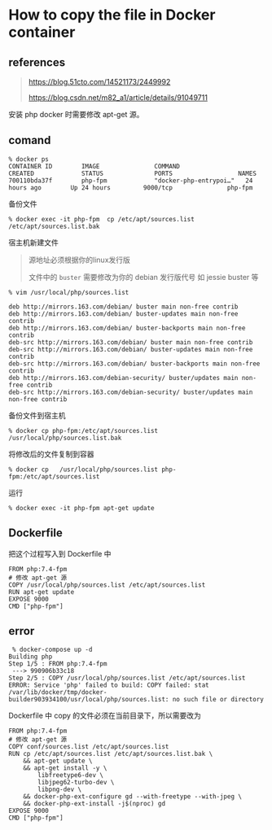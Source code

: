 # How to copy the file in Docker container

## references

> https://blog.51cto.com/14521173/2449992
>
> https://blog.csdn.net/m82_a1/article/details/91049711

安装 php docker 时需要修改 apt-get 源。

## comand

```
% docker ps
CONTAINER ID        IMAGE               COMMAND                  CREATED             STATUS              PORTS                  NAMES
700110bda37f        php-fpm             "docker-php-entrypoi…"   24 hours ago        Up 24 hours         9000/tcp               php-fpm
```

备份文件

```
% docker exec -it php-fpm  cp /etc/apt/sources.list /etc/apt/sources.list.bak
```

宿主机新建文件 

> 源地址必须根据你的linux发行版
>
> 文件中的 `buster` 需要修改为你的 debian 发行版代号 如 jessie buster 等

```
% vim /usr/local/php/sources.list

deb http://mirrors.163.com/debian/ buster main non-free contrib
deb http://mirrors.163.com/debian/ buster-updates main non-free contrib
deb http://mirrors.163.com/debian/ buster-backports main non-free contrib
deb-src http://mirrors.163.com/debian/ buster main non-free contrib
deb-src http://mirrors.163.com/debian/ buster-updates main non-free contrib
deb-src http://mirrors.163.com/debian/ buster-backports main non-free contrib
deb http://mirrors.163.com/debian-security/ buster/updates main non-free contrib
deb-src http://mirrors.163.com/debian-security/ buster/updates main non-free contrib
```

备份文件到宿主机

```
% docker cp php-fpm:/etc/apt/sources.list /usr/local/php/sources.list.bak
```

将修改后的文件复制到容器

```
% docker cp   /usr/local/php/sources.list php-fpm:/etc/apt/sources.list
```

运行

```
% docker exec -it php-fpm apt-get update
```

## Dockerfile

把这个过程写入到 Dockerfile 中

```
FROM php:7.4-fpm
# 修改 apt-get 源
COPY /usr/local/php/sources.list /etc/apt/sources.list
RUN apt-get update
EXPOSE 9000
CMD ["php-fpm"]
```



## error

```
 % docker-compose up -d
Building php
Step 1/5 : FROM php:7.4-fpm
 ---> 990906b33c18
Step 2/5 : COPY /usr/local/php/sources.list /etc/apt/sources.list
ERROR: Service 'php' failed to build: COPY failed: stat /var/lib/docker/tmp/docker-builder903934100/usr/local/php/sources.list: no such file or directory
```

Dockerfile 中 copy 的文件必须在当前目录下，所以需要改为

```
FROM php:7.4-fpm
# 修改 apt-get 源
COPY conf/sources.list /etc/apt/sources.list
RUN cp /etc/apt/sources.list /etc/apt/sources.list.bak \
    && apt-get update \
    && apt-get install -y \
        libfreetype6-dev \
        libjpeg62-turbo-dev \
        libpng-dev \
    && docker-php-ext-configure gd --with-freetype --with-jpeg \
    && docker-php-ext-install -j$(nproc) gd
EXPOSE 9000
CMD ["php-fpm"]
```

